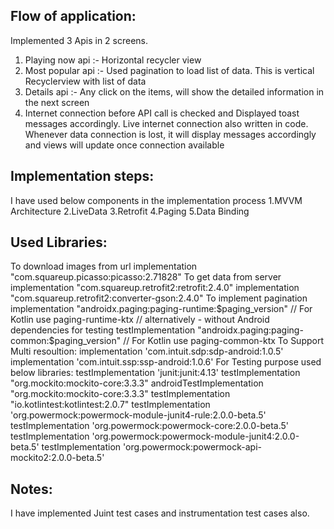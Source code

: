 Flow of application:
----------------------------------
Implemented 3 Apis in 2 screens.
1. Playing now api :- Horizontal recycler view
2. Most popular api :- Used pagination to load list of data. This is vertical Recyclerview with list of data
3. Details api :- Any click on the items, will show the detailed information in the next screen
4. Internet connection before API call is checked and Displayed toast messages accordingly. Live internet connection also written in code. Whenever data connection is lost, it will display messages accordingly and views will update once connection available


Implementation steps:
---------------------
I have used below components in the implementation process
1.MVVM Architecture
2.LiveData
3.Retrofit
4.Paging
5.Data Binding

Used Libraries:
--------------------
To download images from url
    implementation "com.squareup.picasso:picasso:2.71828"
To get data from server
    implementation "com.squareup.retrofit2:retrofit:2.4.0"
    implementation "com.squareup.retrofit2:converter-gson:2.4.0"
To implement pagination
    implementation "androidx.paging:paging-runtime:$paging_version" // For Kotlin use paging-runtime-ktx
    // alternatively - without Android dependencies for testing
    testImplementation "androidx.paging:paging-common:$paging_version" // For Kotlin use paging-common-ktx
To Support Multi resoultion:
    implementation 'com.intuit.sdp:sdp-android:1.0.5'
    implementation 'com.intuit.ssp:ssp-android:1.0.6'
For Testing purpose used below libraries:
    testImplementation 'junit:junit:4.13'
    testImplementation "org.mockito:mockito-core:3.3.3"
    androidTestImplementation "org.mockito:mockito-core:3.3.3"
    testImplementation "io.kotlintest:kotlintest:2.0.7"
    testImplementation 'org.powermock:powermock-module-junit4-rule:2.0.0-beta.5'
    testImplementation 'org.powermock:powermock-core:2.0.0-beta.5'
    testImplementation 'org.powermock:powermock-module-junit4:2.0.0-beta.5'
    testImplementation 'org.powermock:powermock-api-mockito2:2.0.0-beta.5'


Notes:
------------
I have implemented Juint test cases and instrumentation test cases also.


